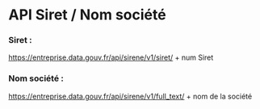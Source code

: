 # API Siret / Nom société


 ### Siret :

 https://entreprise.data.gouv.fr/api/sirene/v1/siret/ + num Siret

 ### Nom société : 
 
 https://entreprise.data.gouv.fr/api/sirene/v1/full_text/ + nom de la société